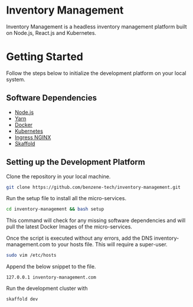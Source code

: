 # Inventory Management

Inventory Management is a headless inventory management platform built on Node.js, React.js and Kubernetes.

# Getting Started

Follow the steps below to initialize the development platform on your local system.

## Software Dependencies

- [Node.js](https://nodejs.org/)
- [Yarn](https://yarnpkg.com/)
- [Docker](https://docker.com/)
- [Kubernetes](https://kubernetes.io/)
- [Ingress NGINX](https://kubernetes.github.io/ingress-nginx/)
- [Skaffold](https://skaffold.dev)

## Setting up the Development Platform

Clone the repository in your local machine.

```sh
git clone https://github.com/benzene-tech/inventory-management.git
```

Run the setup file to install all the micro-services.

```sh
cd inventory-management && bash setup
```

This command will check for any missing software dependencies and will pull the latest Docker Images of the micro-services.

Once the script is executed without any errors, add the DNS inventory-management.com to your hosts file. This will require a super-user.

```sh
sudo vim /etc/hosts
```

Append the below snippet to the file.

```
127.0.0.1 inventory-management.com
```

Run the development cluster with

```sh
skaffold dev
```
